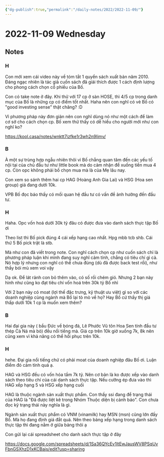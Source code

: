 ```yaml
---
{"dg-publish":true,"permalink":"/daily-notes/2022/2022-11-09/"}
---
```


# 2022-11-09 Wednesday

## Notes

### H

Con mới xem cái video này về tóm tắt 1 quyển sách xuất bản năm 2010. Đáng ngạc nhiên là tác giả cuốn sách đã giải thích được 1 cách định lượng cho phong cách chọn cổ phiếu của Bố.

Con có take note ở đây. Khi thử với 17 cp ở sàn HOSE, thì 4/5 cp trong danh mục của Bố là những cp có điểm tốt nhất. Haha nên con nghĩ có vẻ Bố có "good investing sense" thật chăng? :D

Vì phương pháp này đơn giản nên con nghĩ dùng nó như một cách để làm cơ sở cho cách chọn cp. Bố xem thử thấy có dễ hiểu cho người mới như con nghĩ ko?

https://kool.casa/notes/wnktt7izfke1r3wh2n9limv/

### B

À một sự trùng hợp ngẫu nhiên thôi vì Bố chẳng quan tâm đến các yếu tố nội tại của chủ đầu tư như little book mà do cảm nhận để xuống tiền  mua 4 cp. Còn opc không phải bố chọn mua mà là của Mẹ lâu nay.

Con xem so sánh thêm hai cp HAG (Hoàng Anh Gia Lai) và HSG (Hoa sen group) giá đang dưới 10k.

VPB Bố đọc báo thấy có mối quan hệ đầu tư có vấn đề ảnh hưởng đến đầu tư.

### H

Haha. Opc vốn hoá dưới 30k tỷ đâu có được đưa vào danh sách thực tập Bố ơi

Theo list thì Bố pick đúng 4 cái xếp hạng cao nhất. Hpg mbb tcb shb. Cái thứ 5 Bố pick trật là stb.

Mà như con đã viết trong note. Con nghĩ cách chọn cp như cuốn sách chỉ là phương pháp luận khi mình đang suy nghĩ cảm tính, chẳng có tiêu chí gì cả. Nó hợp lý nhưng con nghĩ có thể chưa đúng (dù đã được back test rồi), như thầy bói mù xem voi vậy

Dạ ok. Để lát rảnh con bỏ thêm vào, có số rồi chém gió. Nhưng 2 bạn này hình như cũng ko đạt tiêu chí vốn hoá trên 30k tỷ Bố nhỉ

Với 2 bạn này có moat (lợi thế đặc trưng, kỹ thuật ưu việt) gì so với các doanh nghiệp cùng ngành mà Bố lại tò mò về họ? Hay Bố cứ thấy thị giá thấp dưới 10k 1 cp là muốn xem thêm?

### B

Hai đại gia này ( bầu Đức về bóng đá, Lê Phước Vũ tôn Hoa Sen tính đầu tư thép Cà Ná mà bỏ) đều nổi tiếng mà. Giá cp trên 10k giờ xuống 7k, 8k nên cũng xem vì khả năng có thể hồi phục trên 10k.

### H

hehe. Đại gia nổi tiếng chứ có phải moat của doanh nghiệp đâu Bố ơi. Luận điểm đó cảm tính quá ạ.

HAG và HSG đều có vốn hóa tầm 7k tỷ. Nên cơ bản là ko được xếp vào danh sách theo tiêu chí của cái danh sách thực tập. Nếu cưỡng ép đưa vào thì HAG xếp hạng 5 và HSG xếp hạng cuối

HAG là thuộc ngành sản xuất thực phẩm. Con thấy ssi đang để trạng thái của HAG là "Đã được liệt kê trong Nhóm Thuộc diện bị cảnh báo". Con chưa đọc kỹ trạng thái này nghĩa là gì.

Ngành sản xuất thực phẩm có VNM (vinamilk) hay MSN (msn) cũng lớn đấy Bố. Mà họ đang định giá đắt quá. Nên theo bảng xếp hạng trong danh sách thực tập thì đang nằm ở giữa bảng thôi ạ

Con gửi lại cái spreadsheet cho danh sách thực tập ở đây 

https://docs.google.com/spreadsheets/d/1Sa36QYcEv1ItEwJausWV8PSqUvFbnGSXhzD1xKCBajs/edit?usp=sharing